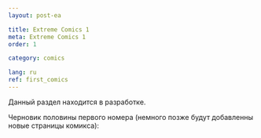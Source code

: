 ```yaml
---
layout: post-ea

title: Extreme Comics 1
meta: Extreme Comics 1
order: 1

category: comics

lang: ru
ref: first_comics
---
```


Данный раздел находится в разработке.

Черновик половины первого номера (немного позже будут добавленны новые страницы комикса):

<a data-fancybox="gallery" href="/img/extreme_comics/1.png"><img src="/img/extreme_comics/1.png" alt=""></a>  
<a data-fancybox="gallery" href="/img/extreme_comics/2.png"><img src="/img/extreme_comics/2.png" alt=""></a>  
<a data-fancybox="gallery" href="/img/extreme_comics/3.png"><img src="/img/extreme_comics/3.png" alt=""></a>  
<a data-fancybox="gallery" href="/img/extreme_comics/4.png"><img src="/img/extreme_comics/4.png" alt=""></a>  
<a data-fancybox="gallery" href="/img/extreme_comics/5.png"><img src="/img/extreme_comics/5.png" alt=""></a>  
<a data-fancybox="gallery" href="/img/extreme_comics/6.png"><img src="/img/extreme_comics/6.png" alt=""></a>  
<a data-fancybox="gallery" href="/img/extreme_comics/7.png"><img src="/img/extreme_comics/7.png" alt=""></a>  
<a data-fancybox="gallery" href="/img/extreme_comics/8.png"><img src="/img/extreme_comics/8.png" alt=""></a>  
<a data-fancybox="gallery" href="/img/extreme_comics/9.png"><img src="/img/extreme_comics/9.png" alt=""></a>  
<a data-fancybox="gallery" href="/img/extreme_comics/10.png"><img src="/img/extreme_comics/10.png" alt=""></a>  
<a data-fancybox="gallery" href="/img/extreme_comics/11.png"><img src="/img/extreme_comics/11.png" alt=""></a>  
